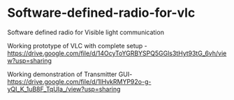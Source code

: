 # Software-defined-radio-for-vlc
Software defined radio for Visible light communication

Working prototype of VLC with complete setup -
https://drive.google.com/file/d/14OcyToYGRBYSPQ5GGls3tHyt93tG_6vh/view?usp=sharing

Working demonstration of Transmitter GUI-
https://drive.google.com/file/d/1IHvkRMYP92o-g-yQI_K_1uB8F_TqUIa_/view?usp=sharing
